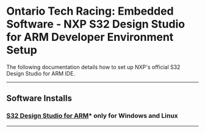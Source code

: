 # Ontario Tech Racing: Embedded Software - NXP S32 Design Studio for ARM Developer Environment Setup

The following documentation details how to set up NXP's official S32 Design Studio for ARM IDE.

---

## Software Installs

### [S32 Design Studio for ARM](https://www.nxp.com/design/design-center/software/development-software/s32-design-studio-ide/s32-design-studio-for-arm:S32DS-ARM)* only for Windows and Linux

---
